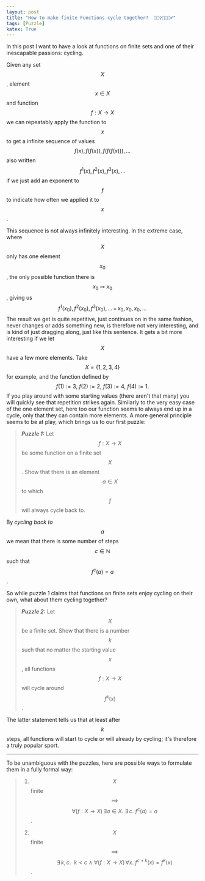 ```yaml
---
layout: post
title: "How to make finite Functions cycle together?  🚴🏻‍♀️🚴🏿🚴‍♂️"
tags: [Puzzle]
katex: True
---
```


In this post I want to have a look at functions on finite sets and one of their inescapable passions: cycling.

Given any set $$X$$, element $$x \in X$$ and function $$f : X \to X$$ we can repeatably apply the function to $$x$$ to get a infinite sequence of values $$f (x), f(f (x)), f( f(f (x))), \dots$$ also written $$f^1 (x), f^2 (x), f^3 (x), \dots$$ if we just add an exponent to $$f$$ to indicate how often we applied it to $$x$$.

This sequence is not always infinitely interesting. 
In the extreme case, where $$X$$ only has one element $$x_0$$, the only possible function there is $$x_0 \mapsto x_0$$, giving us
$$
 f^1 (x_0), f^2 (x_0), f^3 (x_0), \dots \,
 = \,x_0, x_0, x_0, \dots
$$
The result we get is quite repetitive, just continues on in the same fashion, never changes or adds something new, is therefore not very interesting, and is kind of just dragging along, just like this sentence.
It gets a bit more interesting if we let $$X$$ have a few more elements.
Take $$X = \{1, 2, 3, 4\}$$ for example, and the function defined by
$$
  f(1) := 3, ~f(2) := 2, ~f(3) := 4, ~f(4) := 1.
$$
If you play around with some starting values (there aren't that many) you will quickly see that repetition strikes again.
Similarly to the very easy case of the one element set, here too our function seems to always end up in a cycle, only that they can contain more elements.
A more general principle seems to be at play, which brings us to our first puzzle:

> ***Puzzle 1:***
> Let $$f : X \to X$$ be some function on a finite set $$X$$. Show that there is an element $$a \in X$$ to which $$f$$ will always cycle back to.

By *cycling back to $$a$$* we mean that there is some number of steps $$c \in \mathbb{N}$$ such that $$f^c (a) = a$$. 

So while puzzle 1 claims that functions on finite sets enjoy cycling on their own, what about them cycling together?

> ***Puzzle 2:*** Let $$X$$ be a finite set. Show that there is a number $$k$$ such that no matter the starting value $$x$$, all functions $$f : X \to X$$ will cycle around $$f^k(x)$$.

The latter statement tells us that at least after $$k$$ steps, all functions will start to cycle or will already by cycling; it's therefore a truly popular sport.  

----

To be unambiguous with the puzzles, here are possible ways to formulate them in a fully formal way:

> 1) $$X$$ finite $$\implies$$ $$\forall (f : X \to X) \, \exists a \in X. ~\exists \, c. ~f^{c}(a) = a$$.
> 
> 2) $$X$$ finite $$\implies$$ $$\exists \, k,c. ~~ k < c ~\land~ \forall (f : X \to X) \, \forall x. ~  f^{c+k}(x) = f^k (x)$$.